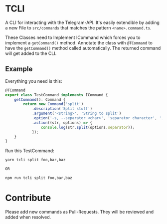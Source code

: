 # TCLI
A CLI for interacting with the Telegram-API. It's easily extendible by adding a new File to `src/commands` that matches the pattern `<name>.command.ts`.

These Classes need to Implement ICommand which forces you to implement a `getCommand()` method. Annotate the class with `@TCommand` to have the `getCommand()` method called automatically. The returned command will get added to the CLI.

## Example
Everything you need is this:
```ts
@TCommand
export class TestCommand implements ICommand {
    getCommand(): Command {
        return new Command('split')
            .description('Split stuff')
            .argument('<string>', 'String to split')
            .option('-s, --separator <char>', 'separator character', ',')
            .action((str, options) => {
                console.log(str.split(options.separator));
            });
    }
}
```
Run this TestCommand:
```sh
yarn tcli split foo,bar,baz

OR

npm run tcli split foo,bar,baz
```
# Contribute
Please add new commands as Pull-Requests. They will be reviewed and added when resolved.